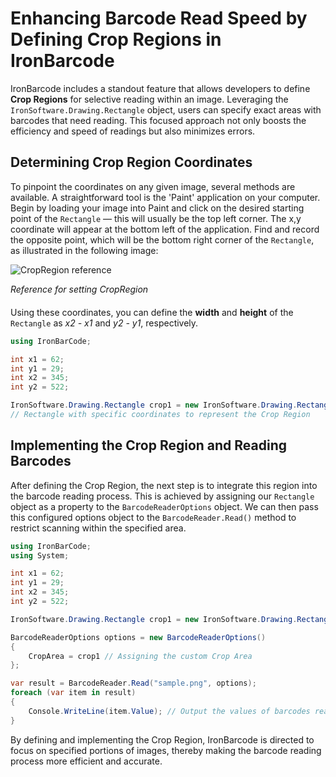 # Enhancing Barcode Read Speed by Defining Crop Regions in IronBarcode

IronBarcode includes a standout feature that allows developers to define **Crop Regions** for selective reading within an image. Leveraging the `IronSoftware.Drawing.Rectangle` object, users can specify exact areas with barcodes that need reading. This focused approach not only boosts the efficiency and speed of readings but also minimizes errors.

## Determining Crop Region Coordinates

To pinpoint the coordinates on any given image, several methods are available. A straightforward tool is the 'Paint' application on your computer. Begin by loading your image into Paint and click on the desired starting point of the `Rectangle` — this will usually be the top left corner. The x,y coordinate will appear at the bottom left of the application. Find and record the opposite point, which will be the bottom right corner of the `Rectangle`, as illustrated in the following image:

<div class="content-img-align-center">
    <div class="center-image-wrapper">
         <img src="https://ironsoftware.com/static-assets/barcode/how-to/set-crop-region/cropregion.png" alt="CropRegion reference" class="img-responsive add-shadow">
         <p class="competitors__download-link" style="color: #181818; font-style: italic; margin-bottom: 20px;">Reference for setting CropRegion</p>
    </div>
</div>

Using these coordinates, you can define the **width** and **height** of the `Rectangle` as *x2 - x1* and *y2 - y1*, respectively.

```cs
using IronBarCode;

int x1 = 62;
int y1 = 29;
int x2 = 345;
int y2 = 522;

IronSoftware.Drawing.Rectangle crop1 = new IronSoftware.Drawing.Rectangle(x: x1, y: y1, width: x2-x1, height: y2-y1);
// Rectangle with specific coordinates to represent the Crop Region
```

## Implementing the Crop Region and Reading Barcodes

After defining the Crop Region, the next step is to integrate this region into the barcode reading process. This is achieved by assigning our `Rectangle` object as a property to the `BarcodeReaderOptions` object. We can then pass this configured options object to the `BarcodeReader.Read()` method to restrict scanning within the specified area.

```cs
using IronBarCode;
using System;

int x1 = 62;
int y1 = 29;
int x2 = 345;
int y2 = 522;

IronSoftware.Drawing.Rectangle crop1 = new IronSoftware.Drawing.Rectangle(x: x1, y: y1, width: x2 - x1, height: y2 - y1);

BarcodeReaderOptions options = new BarcodeReaderOptions()
{
    CropArea = crop1 // Assigning the custom Crop Area
};

var result = BarcodeReader.Read("sample.png", options);
foreach (var item in result)
{
    Console.WriteLine(item.Value); // Output the values of barcodes read within the Crop Area
}
```

By defining and implementing the Crop Region, IronBarcode is directed to focus on specified portions of images, thereby making the barcode reading process more efficient and accurate.